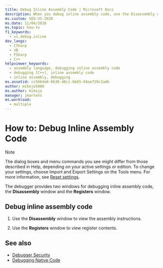 ```yaml
---
title: Debug Inline Assembly Code | Microsoft Docs
description: When you debug inline assembly code, use the Disassembly window to see the assembly instructions, and use the Registers window to view the register values.
ms.custom: SEO-VS-2020
ms.date: 11/04/2016
ms.topic: how-to
f1_keywords: 
  - vs.debug.inline
dev_langs: 
  - CSharp
  - VB
  - FSharp
  - C++
helpviewer_keywords: 
  - assembly language, debugging inline assembly code
  - debugging [C++], inline assembly code
  - inline assembly, debugging
ms.assetid: cc5664e0-0b38-40c1-bb65-04ae720c2adb
author: mikejo5000
ms.author: mikejo
manager: jmartens
ms.workload: 
  - multiple
---
```

# How to: Debug Inline Assembly Code

> [!NOTE]
> The dialog boxes and menu commands you see might differ from those described in Help, depending on your active settings or edition. To change your settings, choose Import and Export Settings on the Tools menu. For more information, see [Reset settings](../ide/environment-settings.md#reset-settings).

The debugger provides two windows for debugging inline assembly code, the **Disassembly** window and the **Registers** window.

## Debug inline assembly code

1. Use the **Disassembly** window to view the assembly instructions.

2. Use the **Registers** window to view register contents.

## See also

- [Debugger Security](../debugger/debugger-security.md)
- [Debugging Native Code](../debugger/debugging-native-code.md)